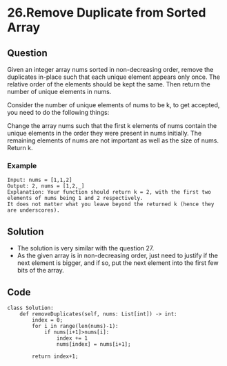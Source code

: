 # 26.Remove Duplicate from Sorted Array

## Question
Given an integer array nums sorted in non-decreasing order, remove the duplicates in-place such that each unique element appears only once. The relative order of the elements should be kept the same. Then return the number of unique elements in nums.

Consider the number of unique elements of nums to be k, to get accepted, you need to do the following things:

Change the array nums such that the first k elements of nums contain the unique elements in the order they were present in nums initially. The remaining elements of nums are not important as well as the size of nums.
Return k.

### Example
```
Input: nums = [1,1,2]
Output: 2, nums = [1,2,_]
Explanation: Your function should return k = 2, with the first two elements of nums being 1 and 2 respectively.
It does not matter what you leave beyond the returned k (hence they are underscores).
```

## Solution
* The solution is very similar with the question 27.
* As the given array is in non-decreasing order, just need to justify if the next element is bigger, and if so, put the next element into the first few bits of the array.

## Code
```python3
class Solution:
    def removeDuplicates(self, nums: List[int]) -> int:
        index = 0;
        for i in range(len(nums)-1):
            if nums[i+1]>nums[i]:
                index += 1
                nums[index] = nums[i+1];

        return index+1;
```